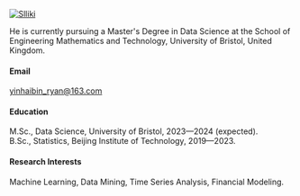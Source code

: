 

[![Slliki](https://img.shields.io/badge/Slliki-github-blue?logo=github)](https://github.com/Slliki)

He is currently pursuing a Master's Degree in Data Science at the School of Engineering Mathematics and Technology, University of Bristol, United Kingdom.

#### Email
yinhaibin_ryan@163.com

#### Education
M.Sc., Data Science, University of Bristol, 2023—2024 (expected).\
B.Sc., Statistics, Beijing Institute of Technology, 2019—2023.

#### Research Interests
Machine Learning, Data Mining, Time Series Analysis, Financial Modeling.

